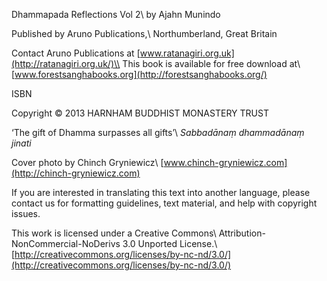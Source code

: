 
Dhammapada Reflections Vol 2\\
by Ajahn Munindo

Published by Aruno Publications,\\
Northumberland, Great Britain

Contact Aruno Publications at
[www.ratanagiri.org.uk](http://ratanagiri.org.uk/)\\
This book is available for free download at\\
[www.forestsanghabooks.org](http://forestsanghabooks.org/)

ISBN

Copyright © 2013 HARNHAM BUDDHIST MONASTERY TRUST

‘The gift of Dhamma surpasses all gifts’\\
*Sabbadānaṃ dhammadānaṃ jinati*

Cover photo by Chinch Gryniewicz\\
[www.chinch-gryniewicz.com](http://chinch-gryniewicz.com)

If you are interested in translating this text into another language,
please contact us for formatting guidelines, text material, and help
with copyright issues.

This work is licensed under a Creative Commons\\
Attribution-NonCommercial-NoDerivs 3.0 Unported License.\\
[http://creativecommons.org/licenses/by-nc-nd/3.0/](http://creativecommons.org/licenses/by-nc-nd/3.0/)

